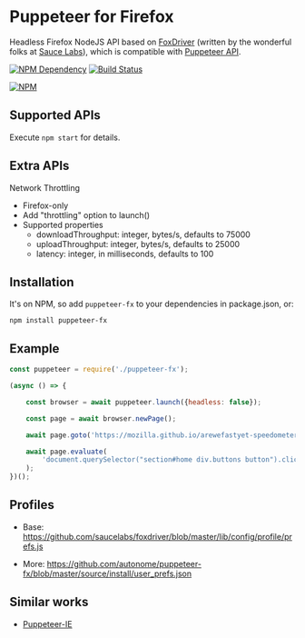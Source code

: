 # Puppeteer for Firefox

Headless Firefox NodeJS API based on [FoxDriver](https://github.com/saucelabs/foxdriver/) (written by the wonderful folks at [Sauce Labs](https://saucelabs.com/)), which is compatible with [Puppeteer API](https://github.com/GoogleChrome/puppeteer/).

[![NPM Dependency](https://david-dm.org/autonome/puppeteer-fx.svg)](https://david-dm.org/autonome/puppeteer-fx)
[![Build Status](https://travis-ci.com/autonome/puppeteer-fx.svg?branch=master)](https://travis-ci.com/autonome/puppeteer-fx)

[![NPM](https://nodei.co/npm/puppeteer-fx.png?downloads=true&downloadRank=true&stars=true)](https://nodei.co/npm/puppeteer-fx/)



## Supported APIs

Execute `npm start` for details.



## Extra  APIs

Network Throttling

* Firefox-only
* Add "throttling" option to launch()
* Supported properties
  * downloadThroughput: integer, bytes/s, defaults to 75000
  * uploadThroughput: integer, bytes/s, defaults to 25000
  * latency: integer, in milliseconds, defaults to 100



## Installation

It's on NPM, so add `puppeteer-fx` to your dependencies in package.json, or:

```Shell
npm install puppeteer-fx
```


## Example

```JavaScript
const puppeteer = require('./puppeteer-fx');

(async () => {

    const browser = await puppeteer.launch({headless: false});

    const page = await browser.newPage();

    await page.goto('https://mozilla.github.io/arewefastyet-speedometer/2.0/');

    await page.evaluate(
        'document.querySelector("section#home div.buttons button").click()'
    );
})();
```


## Profiles

 - Base: https://github.com/saucelabs/foxdriver/blob/master/lib/config/profile/prefs.js

 - More: https://github.com/autonome/puppeteer-fx/blob/master/source/install/user_prefs.json



## Similar works

 - [Puppeteer-IE](https://tech-query.me/Puppeteer-IE/)
